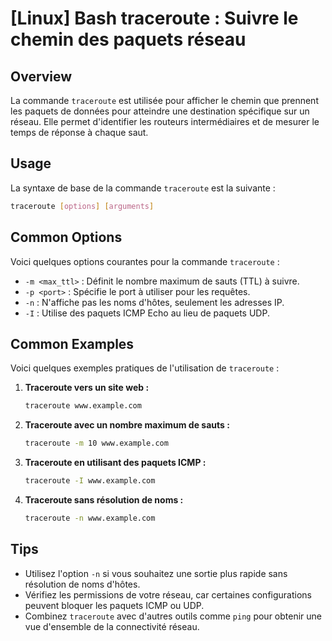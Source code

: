 # [Linux] Bash traceroute : Suivre le chemin des paquets réseau

## Overview
La commande `traceroute` est utilisée pour afficher le chemin que prennent les paquets de données pour atteindre une destination spécifique sur un réseau. Elle permet d'identifier les routeurs intermédiaires et de mesurer le temps de réponse à chaque saut.

## Usage
La syntaxe de base de la commande `traceroute` est la suivante :

```bash
traceroute [options] [arguments]
```

## Common Options
Voici quelques options courantes pour la commande `traceroute` :

- `-m <max_ttl>` : Définit le nombre maximum de sauts (TTL) à suivre.
- `-p <port>` : Spécifie le port à utiliser pour les requêtes.
- `-n` : N'affiche pas les noms d'hôtes, seulement les adresses IP.
- `-I` : Utilise des paquets ICMP Echo au lieu de paquets UDP.

## Common Examples
Voici quelques exemples pratiques de l'utilisation de `traceroute` :

1. **Traceroute vers un site web :**
   ```bash
   traceroute www.example.com
   ```

2. **Traceroute avec un nombre maximum de sauts :**
   ```bash
   traceroute -m 10 www.example.com
   ```

3. **Traceroute en utilisant des paquets ICMP :**
   ```bash
   traceroute -I www.example.com
   ```

4. **Traceroute sans résolution de noms :**
   ```bash
   traceroute -n www.example.com
   ```

## Tips
- Utilisez l'option `-n` si vous souhaitez une sortie plus rapide sans résolution de noms d'hôtes.
- Vérifiez les permissions de votre réseau, car certaines configurations peuvent bloquer les paquets ICMP ou UDP.
- Combinez `traceroute` avec d'autres outils comme `ping` pour obtenir une vue d'ensemble de la connectivité réseau.